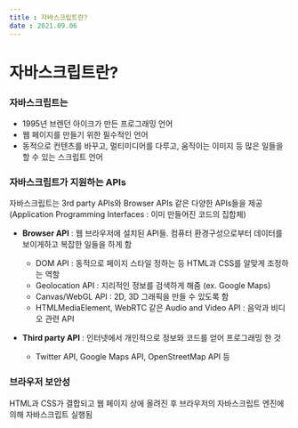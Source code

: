 ```yaml
---
title : 자바스크립트란?
date : 2021.09.06
---
```


# 자바스크립트란?


### 자바스크립트는
* 1995년 브렌던 아이크가 만든 프로그래밍 언어
* 웹 페이지를 만들기 위한 필수적인 언어
* 동적으로 컨텐츠를 바꾸고, 멀티미디어를 다루고, 움직이는 이미지 등 많은 일들을 할 수 있는 스크립트 언어


### 자바스크립트가 지원하는 APIs
자바스크립트는 3rd party APIs와 Browser APIs 같은 다양한 APIs들을 제공  
(Application Programming Interfaces : 이미 만들어진 코드의 집합체)

* **Browser API** : 웹 브라우저에 설치된 API들. 컴퓨터 환경구성으로부터 데이터를 보이게하고 복잡한 일들을 하게 함
    - DOM API : 동적으로 페이지 스타일 정하는 등 HTML과 CSS를 알맞게 조정하는 역할
    - Geolocation API : 지리적인 정보를 검색하게 해줌 (ex. Google Maps)
    - Canvas/WebGL API : 2D, 3D 그래픽을 만들 수 있도록 함
    - HTMLMediaElement, WebRTC 같은 Audio and Video API : 음악과 비디오 관련 API

* **Third party API** : 인터넷에서 개인적으로 정보와 코드를 얻어 프로그래밍 한 것
    - Twitter API, Google Maps API, OpenStreetMap API 등


### 브라우저 보안성
HTML과 CSS가 결합되고 웹 페이지 상에 올려진 후 브라우저의 자바스크립트 엔진에 의해 자바스크립트 실행됨  
